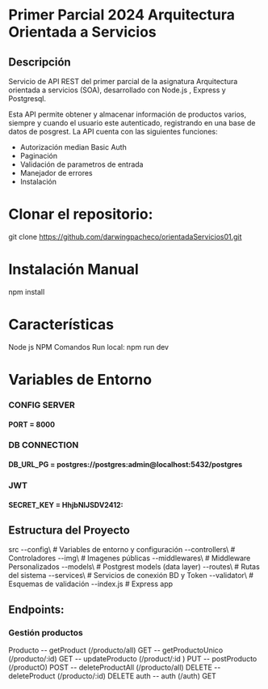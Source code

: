 # Primer Parcial 2024 Arquitectura Orientada a Servicios

## Descripción
Servicio de API REST del primer parcial de la asignatura Arquitectura orientada a servicios (SOA), desarrollado con Node.js , Express y Postgresql.

Esta API permite obtener y almacenar información de productos varios, siempre y cuando el usuario este autenticado, registrando en una base de datos de posgrest. La API cuenta con las siguientes funciones:

* Autorización median Basic Auth
* Paginación
* Validación de parametros de entrada
* Manejador de errores
* Instalación


# Clonar el repositorio:
git clone https://github.com/darwingpacheco/orientadaServicios01.git


# Instalación Manual
npm install

# Características
Node js
NPM
Comandos
Run local:
npm run dev

# Variables de Entorno
### CONFIG SERVER 
#### PORT = 8000

### DB CONNECTION 
#### DB_URL_PG = postgres://postgres:admin@localhost:5432/postgres 

### JWT
#### SECRET_KEY = HhjbNIJSDV2412: 

## Estructura del Proyecto
src
--config\ # Variables de entorno y configuración 
--controllers\ # Controladores 
--img\ # Imagenes públicas 
--middlewares\ # Middleware Personalizados 
--models\ # Postgrest models (data layer) 
--routes\ # Rutas del sistema 
--services\ # Servicios de conexión BD y Token 
--validator\ # Esquemas de validación 
--index.js # Express app

## Endpoints:

### Gestión productos
Producto
  -- getProduct         (/producto/all)   GET
  -- getProductoUnico   (/producto/:id)   GET
  -- updateProducto     (/product/:id )   PUT
  -- postProducto       (/productO)       POST
  -- deleteProductAll   (/producto/all)   DELETE
  -- deleteProduct      (/producto/:id)   DELETE
auth
    -- auth  (/auth)                      GET
